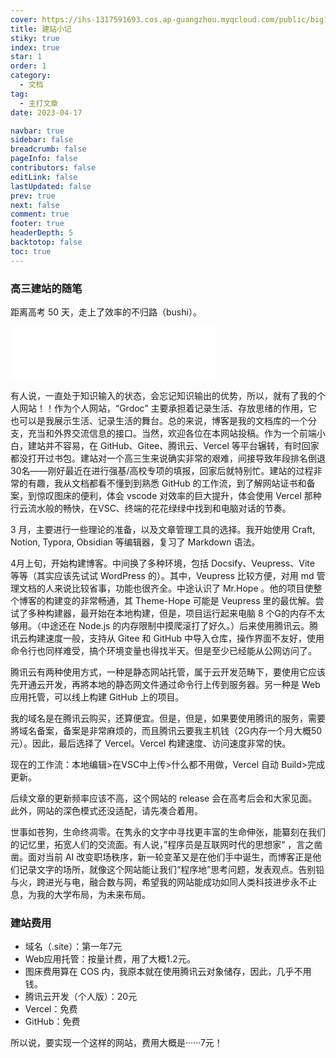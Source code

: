 ```yaml
---
cover: https://ihs-1317591693.cos.ap-guangzhou.myqcloud.com/public/big10.png
title: 建站小记
stiky: true
index: true
star: 1
order: 1
category:
  - 文档
tag:
  - 主打文章
date: 2023-04-17

navbar: true
sidebar: false
breadcrumb: false
pageInfo: false
contributors: false
editLink: false
lastUpdated: false
prev: true
next: false
comment: true
footer: true
headerDepth: 5
backtotop: false
toc: true
---
```

### 高三建站的随笔

距离高考 50 天，走上了效率的不归路（bushi）。

<!-- more -->

<iframe frameborder="no" border="0" marginwidth="0" marginheight="0" width=330 height=86 src="//music.163.com/outchain/player?type=2&id=39227591&auto=0&height=66"></iframe>

有人说，一直处于知识输入的状态，会忘记知识输出的优势，所以，就有了我的个人网站！！作为个人网站，“Grdoc” 主要承担着记录生活、存放思绪的作用，它也可以是我展示生活、记录生活的舞台。总的来说，博客是我的文档库的一个分支，充当和外界交流信息的接口。当然，欢迎各位在本网站投稿。作为一个前端小白，建站并不容易，在 GitHub、Gitee、腾讯云、Vercel 等平台辗转，有时回家都没打开过书包。建站对一个高三生来说确实非常的艰难，间接导致年段排名倒退30名——刚好最近在进行强基/高校专项的填报，回家后就特别忙。建站的过程非常的有趣，我从文档都看不懂到到熟悉 GitHub 的工作流，到了解网站证书和备案，到惊叹图床的便利，体会 vscode 对效率的巨大提升，体会使用 Vercel 那种行云流水般的畅快，在VSC、终端的花花绿绿中找到和电脑对话的节奏。

3 月，主要进行一些理论的准备，以及文章管理工具的选择。我开始使用 Craft, Notion, Typora, Obsidian 等编辑器，复习了 Markdown 语法。

4月上旬，开始构建博客。中间换了多种环境，包括 Docsify、Veupress、Vite 等等（其实应该先试试 WordPress 的）。其中，Veupress 比较方便，对用 md 管理文档的人来说比较省事，功能也很齐全。中途认识了 Mr.Hope 。他的项目使整个博客的构建变的非常畅通，其 Theme-Hope 可能是 Veupress 里的最优解。尝试了多种构建器，最开始在本地构建，但是，项目运行起来电脑 8 个G的内存不太够用。（中途还在 Node.js 的内存限制中摸爬滚打了好久。）后来使用腾讯云。腾讯云构建速度一般，支持从 Gitee 和 GitHub 中导入仓库，操作界面不友好，使用命令行也同样难受，搞个环境变量也得找半天。但是至少已经能从公网访问了。

腾讯云有两种使用方式，一种是静态网站托管，属于云开发范畴下，要使用它应该先开通云开发，再將本地的静态网文件通过命令行上传到服务器。另一种是 Web 应用托管，可以线上构建 GitHub 上的项目。

我的域名是在腾讯云购买，还算便宜。但是，但是，如果要使用腾讯的服务，需要將域名备案，备案是非常麻烦的，而且腾讯云要我主机钱（2G内存一个月大概50元）。因此，最后选择了 Vercel。Vercel 构建速度、访问速度非常的快。

现在的工作流：本地编辑>在VSC中上传>什么都不用做，Vercel 自动 Build>完成更新。

后续文章的更新频率应该不高，这个网站的 release 会在高考后会和大家见面。此外，网站的深色模式还没适配，请先凑合着用。

世事如苍狗，生命终凋零。在隽永的文字中寻找更丰富的生命伸张，能纂刻在我们的记忆里，拓宽人们的交流面。有人说，”程序员是互联网时代的思想家“ ，言之凿凿。面对当前 AI 改变职场秩序，新一轮变革又是在他们手中诞生，而博客正是他们记录文字的场所，就像这个网站能让我们“程序地”思考问题，发表观点。告别铅与火，跨进光与电，融合数与网，希望我的网站能成功如同人类科技进步永不止息，为我的大学布局，为未来布局。

### 建站费用

- 域名（.site）：第一年7元
- Web应用托管：按量计费，用了大概1.2元。
- 图床费用算在 COS 内，我原本就在使用腾讯云对象储存，因此，几乎不用钱。
- 腾讯云开发（个人版）：20元
- Vercel：免费
- GitHub：免费

所以说，要实现一个这样的网站，费用大概是······7元！